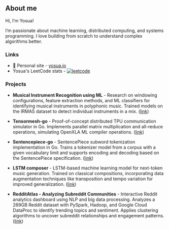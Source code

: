 ## About me

Hi, I’m Yosua! 

I’m passionate about machine learning, distributed computing, and systems programming. I love building from scratch to understand complex algorithms better.
### Links
- 👋  Personal site - [yosua.io](https://yosua.io)
- Yosua's LeetCode stats - [![leetcode](https://leetcode-stats-six.vercel.app/api?username=yosuamuliawan19)](https://leetcode.com/yosuamuliawan19/)

### Projects

- **Musical Instrument Recognition using ML** - Research on windowing configurations, feature extraction methods, and ML classifiers for identifying musical instruments in polyphonic music. Trained models on the IRMAS dataset to detect individual instruments in a mix. ([link](https://github.com/Yosuamuliawan19/csmc_mume_polyphonic_instrument_classification/blob/master/MUME_2020___Submission.pdf))

- **Tensormesh-go**  - Proof-of-concept distributed TPU communication simulator in Go. Implements parallel matrix multiplication and all-reduce operations, simulating OpenXLA ML compiler operations. ([link](https://github.com/Yosuamuliawan19/tensormesh-go))

- **Sentencepiece-go** - SentencePiece subword tokenization implementation in Go. Trains a tokenizer model from a corpus with a given vocabulary limit and supports encoding and decoding based on the SentencePiece specification. ([link](https://github.com/Yosuamuliawan19/sentencepiece-go))

- **LSTM composer** - LSTM-based machine learning model for next-token music generation. Trained on classical compositions, incorporating data augmentation techniques like transposition and tempo variation for improved generalization. ([link](http://bit.ly/lstm-music-gen))

- **RedditAtlas - Analyzing Subreddit Communities**  - Interactive Reddit analytics dashboard using NLP and big data processing. Analyzes a 269GB Reddit dataset with PySpark, Hadoop, and Google Cloud DataProc to identify trending topics and sentiment. Applies clustering algorithms to uncover subreddit relationships and engagement patterns. ([link](https://bit.ly/reddit-bigdata))
